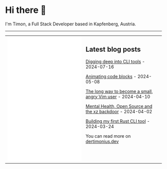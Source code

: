# Hi there 👋

I'm Timon, a Full Stack Developer based in Kapfenberg, Austria.

---

<table>
<tr>
<td valign="top" width="50%">
<img src="metrics.svg" alt="Metric" />
</td>
<td valign="top" width="50%">

## Latest blog posts

<!-- blog start -->
[Digging deep into CLI tools](https://dertimonius.dev/blog/til-28/) - 2024-07-16

[Animating code blocks](https://dertimonius.dev/blog/til-27/) - 2024-05-08

[The long way to become a small, angry Vim user](https://dertimonius.dev/blog/til-26/) - 2024-04-10

[Mental Health, Open Source and the xz backdoor](https://dertimonius.dev/blog/til-25/) - 2024-04-02

[Building my first Rust CLI tool](https://dertimonius.dev/blog/til-24/) - 2024-03-24
<!-- blog end -->

You can read more on [dertimonius.dev](https://dertimonius.dev)

</td>
</tr></table>

